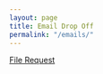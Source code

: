```yaml
---
layout: page
title: Email Drop Off
permalink: "/emails/"
---
```


[File Request](https://www.dropbox.com/request/F6FZ27oB8FrQXH7wG63O)
